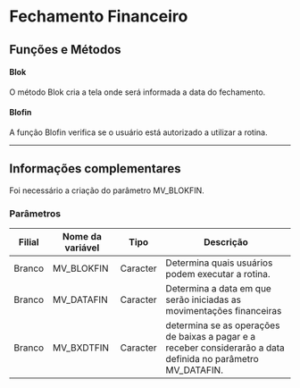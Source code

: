 # Fechamento Financeiro

##  Funções e Métodos

#### Blok

O método Blok cria a tela onde será informada a data do fechamento.

#### Blofin

A função Blofin verifica se o usuário está autorizado a utilizar a rotina.
***

##  Informações complementares

Foi necessário a criação do parâmetro MV_BLOKFIN.


### Parâmetros

| Filial    | Nome da variável | Tipo     | Descrição                                                                               |
| --------- | ---------------- | -------- | --------------------------------------------------------------------------------------- |
| Branco | MV_BLOKFIN        | Caracter | Determina quais usuários podem executar a rotina.                                      |
| Branco | MV_DATAFIN        | Caracter | Determina a data em que serão iniciadas as movimentações financeiras                   |
| Branco | MV_BXDTFIN        | Caracter | determina se as operações de baixas a pagar e a receber considerarão a data definida no parâmetro MV_DATAFIN.                  |
